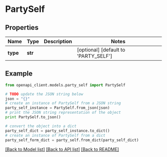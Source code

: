 # PartySelf


## Properties

Name | Type | Description | Notes
------------ | ------------- | ------------- | -------------
**type** | **str** |  | [optional] [default to 'PARTY_SELF']

## Example

```python
from openapi_client.models.party_self import PartySelf

# TODO update the JSON string below
json = "{}"
# create an instance of PartySelf from a JSON string
party_self_instance = PartySelf.from_json(json)
# print the JSON string representation of the object
print PartySelf.to_json()

# convert the object into a dict
party_self_dict = party_self_instance.to_dict()
# create an instance of PartySelf from a dict
party_self_form_dict = party_self.from_dict(party_self_dict)
```
[[Back to Model list]](../README.md#documentation-for-models) [[Back to API list]](../README.md#documentation-for-api-endpoints) [[Back to README]](../README.md)


